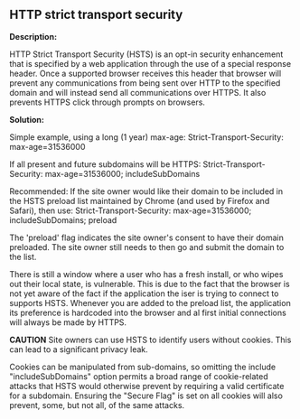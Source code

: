 HTTP strict transport security
-------

**Description:**

HTTP Strict Transport Security (HSTS) is an opt-in security enhancement that is specified
by a web application through the use of a special response header. Once a supported browser
receives this header that browser will prevent any communications from being sent over 
HTTP to the specified domain and will instead send all communications over HTTPS. It also 
prevents HTTPS click through prompts on browsers.


**Solution:**

Simple example, using a long (1 year) max-age:
    Strict-Transport-Security: max-age=31536000

If all present and future subdomains will be HTTPS:
    Strict-Transport-Security: max-age=31536000; includeSubDomains

Recommended: If the site owner would like their domain to be included in the HSTS preload list 
maintained by Chrome (and used by Firefox and Safari), then use:
    Strict-Transport-Security: max-age=31536000; includeSubDomains; preload

The 'preload' flag indicates the site owner's consent to have their domain preloaded. The site owner 
still needs to then go and submit the domain to the list.

There is still a window where a user who has a fresh install, or who wipes out their local state, 
is vulnerable. This is due to the fact that the browser is not yet aware of the fact if the application
the iser is trying to connect to supports HSTS. Whenever you are added to the preload list, 
the application its preference is hardcoded into the browser and al first initial connections will
always be made by HTTPS.

**CAUTION**
Site owners can use HSTS to identify users without cookies. This can lead to a significant 
privacy leak.

Cookies can be manipulated from sub-domains, so omitting the include "includeSubDomains" 
option permits a broad range of cookie-related attacks that HSTS would otherwise prevent 
by requiring a valid certificate for a subdomain. Ensuring the "Secure Flag" is set on all 
cookies will also prevent, some, but not all, of the same attacks.